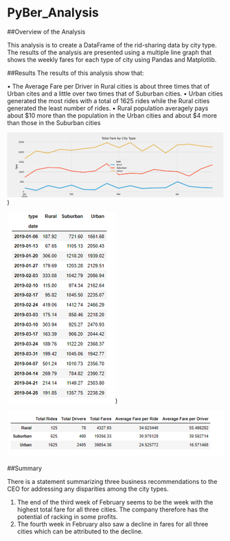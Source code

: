 # PyBer_Analysis
##Overview of the Analysis

This analysis is to create a DataFrame of the rid-sharing data by city type. The results of the analysis are presented using a multiple line graph that shows the weekly fares for each type of city using Pandas and Matplotlib. 

##Results
The results of this analysis show that:

•	The Average Fare per Driver in Rural cities is about three times that of Urban cites and a little over two times that of Suburban cities.
•	Urban cities generated the most rides with a total of 1625 rides while the Rural cities generated the least number of rides.
•	Rural population averagely pays about $10 more than the population in the Urban cities and about $4 more than those in the Suburban cities

![image](https://github.com/ras52017/PyBer_Analysis/blob/main/analysis/PyBer_fare_summary.png))

![image](https://github.com/ras52017/PyBer_Analysis/blob/main/analysis/Weekly%20Sum%20of%20Fares.png))

![image](https://github.com/ras52017/PyBer_Analysis/blob/main/analysis/Pyber%20Ride%20Summary.png)



##Summary

There is a statement summarizing three business recommendations to the CEO for addressing any disparities among the city types.

1.	The end of the third week of February seems to be the week with the highest total fare for all three cities. The company therefore has the potential of   racking in some profits.
2.	The fourth week in February also saw a decline in fares for all three cities which can be attributed to the decline.
